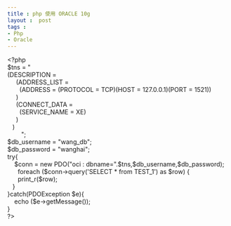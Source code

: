 ```yaml
---
title : php 使用 ORACLE 10g
layout :  post
tags : 
- Php
- Oracle
---
```

<div> &lt;?php<br/>$tns = "<br/>(DESCRIPTION =<br/>     (ADDRESS_LIST =<br/>       (ADDRESS = (PROTOCOL = TCP)(HOST = 127.0.0.1)(PORT = 1521))<br/>     )<br/>     (CONNECT_DATA =<br/>       (SERVICE_NAME = XE)<br/>     )<br/>   )<br/>        ";<br/>$db_username = "wang_db";<br/>$db_password = "wanghai";<br/>try{<br/>    $conn = new PDO("oci : dbname=".$tns,$db_username,$db_password);<br/>      foreach ($conn-&gt;query('SELECT * from TEST_1') as $row) {<br/>      print_r($row);<br/>   }<br/>}catch(PDOException $e){<br/>    echo ($e-&gt;getMessage());<br/>}<br/>?&gt; </div>